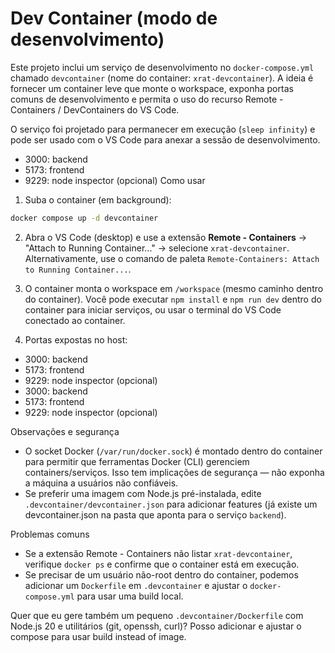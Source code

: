 # Dev Container (modo de desenvolvimento)

Este projeto inclui um serviço de desenvolvimento no `docker-compose.yml` chamado `devcontainer` (nome do container: `xrat-devcontainer`). A ideia é fornecer um container leve que monte o workspace, exponha portas comuns de desenvolvimento e permita o uso do recurso Remote - Containers / DevContainers do VS Code.

O serviço foi projetado para permanecer em execução (`sleep infinity`) e pode ser usado com o VS Code para anexar a sessão de desenvolvimento.

- 3000: backend
- 5173: frontend
- 9229: node inspector (opcional)
  Como usar

1. Suba o container (em background):

```bash
docker compose up -d devcontainer
```

2. Abra o VS Code (desktop) e use a extensão **Remote - Containers** → "Attach to Running Container..." → selecione `xrat-devcontainer`. Alternativamente, use o comando de paleta `Remote-Containers: Attach to Running Container...`.

3. O container monta o workspace em `/workspace` (mesmo caminho dentro do container). Você pode executar `npm install` e `npm run dev` dentro do container para iniciar serviços, ou usar o terminal do VS Code conectado ao container.

4. Portas expostas no host:

- 3000: backend
- 5173: frontend
- 9229: node inspector (opcional)
- 3000: backend
- 5173: frontend
- 9229: node inspector (opcional)

Observações e segurança

- O socket Docker (`/var/run/docker.sock`) é montado dentro do container para permitir que ferramentas Docker (CLI) gerenciem containers/serviços. Isso tem implicações de segurança — não exponha a máquina a usuários não confiáveis.
- Se preferir uma imagem com Node.js pré-instalada, edite `.devcontainer/devcontainer.json` para adicionar features (já existe um devcontainer.json na pasta que aponta para o serviço `backend`).

Problemas comuns

- Se a extensão Remote - Containers não listar `xrat-devcontainer`, verifique `docker ps` e confirme que o container está em execução.
- Se precisar de um usuário não-root dentro do container, podemos adicionar um `Dockerfile` em `.devcontainer` e ajustar o `docker-compose.yml` para usar uma build local.

Quer que eu gere também um pequeno `.devcontainer/Dockerfile` com Node.js 20 e utilitários (git, openssh, curl)? Posso adicionar e ajustar o compose para usar build instead of image.
